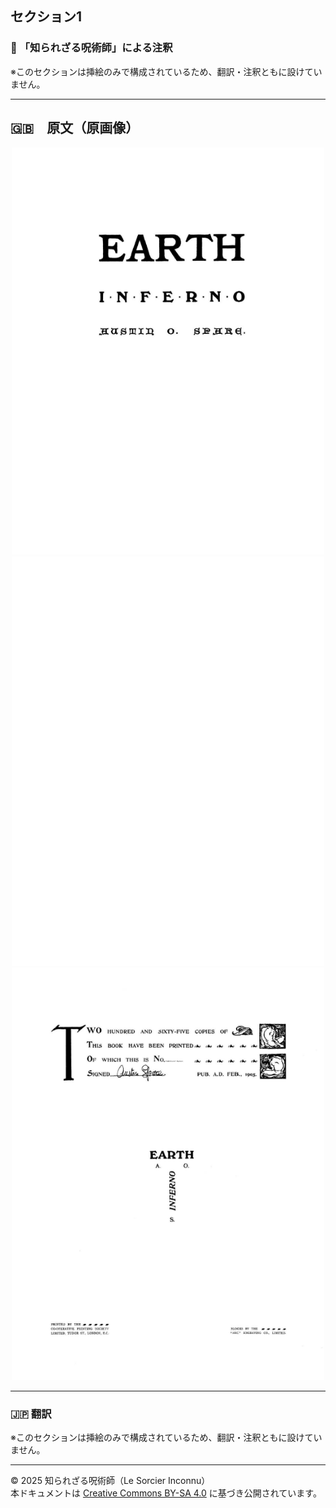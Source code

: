## セクション1

### 🐌 「知られざる呪術師」による注釈

※このセクションは挿絵のみで構成されているため、翻訳・注釈ともに設けていません。

---

## 🇬🇧　原文（原画像）

<div align="center">
 <img src="if01.png" width="500"><br>
 <img src="if02.png" width="500"><br>
 <img src="if03.png" width="500"><br>
</div>

---

### 🇯🇵 翻訳

※このセクションは挿絵のみで構成されているため、翻訳・注釈ともに設けていません。

---

© 2025 知られざる呪術師（Le Sorcier Inconnu）  
本ドキュメントは [Creative Commons BY-SA 4.0](https://creativecommons.org/licenses/by-sa/4.0/deed.ja) に基づき公開されています。
